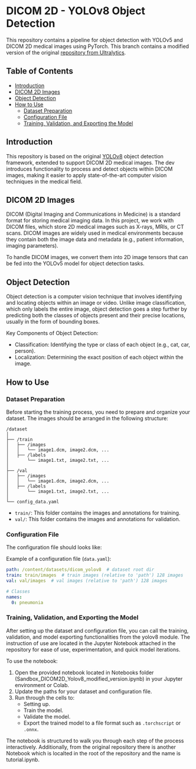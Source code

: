 # DICOM 2D - YOLOv8 Object Detection

This repository contains a pipeline for object detection with YOLOv5 and DICOM 2D medical images using PyTorch. This branch contains a modified version of the original [repository from Ultralytics](https://github.com/ultralytics/ultralytics). 

## Table of Contents
- [Introduction](#introduction)
- [DICOM 2D Images](#dicom-2d-images)
- [Object Detection](#binary-image-classification)
- [How to Use](#how-to-use)
  - [Dataset Preparation](#dataset-preparation)
  - [Configuration File](#configuration-file)
  - [Training, Validation, and Exporting the Model](#training-validation-and-exporting-the-model)

## Introduction

This repository is based on the original [YOLOv8](https://github.com/ultralytics/ultralytics) object detection framework, extended to support DICOM 2D medical images. The dev introduces functionality to process and detect objects within DICOM images, making it easier to apply state-of-the-art computer vision techniques in the medical field.

## DICOM 2D Images

DICOM (Digital Imaging and Communications in Medicine) is a standard format for storing medical imaging data. In this project, we work with DICOM files, which store 2D medical images such as X-rays, MRIs, or CT scans. DICOM images are widely used in medical environments because they contain both the image data and metadata (e.g., patient information, imaging parameters).

To handle DICOM images, we convert them into 2D image tensors that can be fed into the YOLOv5 model for object detection tasks.

## Object Detection

Object detection is a computer vision technique that involves identifying and locating objects within an image or video. Unlike image classification, which only labels the entire image, object detection goes a step further by predicting both the classes of objects present and their precise locations, usually in the form of bounding boxes.

Key Components of Object Detection:
- Classification: Identifying the type or class of each object (e.g., cat, car, person).
- Localization: Determining the exact position of each object within the image.

## How to Use

### Dataset Preparation

Before starting the training process, you need to prepare and organize your dataset. The images should be arranged in the following structure:

```plaintext
/dataset
│
├── /train
│   ├── /images
│   │   └── image1.dcm, image2.dcm, ...
│   ├── /labels
│       └── image1.txt, image2.txt, ...
│
├── /val
│   ├── /images
│   │   └── image1.dcm, image2.dcm, ...
│   ├── /labels
│       └── image1.txt, image2.txt, ...
│
└── config_data.yaml
```

- `train/`: This folder contains the images and annotations for training.
- `val/`: This folder contains the images and annotations for validation.

### Configuration File

The configuration file should looks like:

Example of a configuration file (`data.yaml`):

```yaml
path: /content/datasets/dicom_yolov8  # dataset root dir
train: train/images  # train images (relative to 'path') 128 images
val: val/images  # val images (relative to 'path') 128 images

# Classes
names:
  0: pneumonia
```

### Training, Validation, and Exporting the Model

After setting up the dataset and configuration file, you can call the training, validation, and model exporting functionalities from the yolov8 module. The instruction of use are located in the Jupyter Notebook attached in the repository for ease of use, experimentation, and quick model iterations.

To use the notebook:

1. Open the provided notebook located in Notebooks folder (Sandbox_DICOM2D_Yolov8_modified_version.ipynb) in your Jupyter environment or Colab.
2. Update the paths for your dataset and configuration file.
3. Run through the cells to:
   - Setting up.
   - Train the model.
   - Validate the model.
   - Export the trained model to a file format such as `.torchscript` or `.onnx`.

The notebook is structured to walk you through each step of the process interactively. Additionally, from the original repository there is another Notebook which is localted in the root of the repository and the name is tutorial.ipynb.